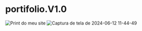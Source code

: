 ﻿# portifolio.V1.0
![Print do meu site](https://github.com/Mateus-olv-dev/portifolio.V1.0/issues/1#issue-2348977179)
![Captura de tela de 2024-06-12 11-44-49](https://github.com/Mateus-olv-dev/portifolio.V1.0/assets/143757160/bd555653-04e9-45b2-b28e-4930227a7a60)
